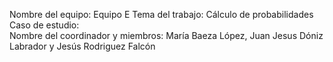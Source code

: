 Nombre del equipo: Equipo E
Tema del trabajo:  Cálculo de probabilidades 
Caso de estudio:  
Nombre del coordinador y miembros: María Baeza López, Juan Jesus Dóniz Labrador y Jesús Rodriguez Falcón